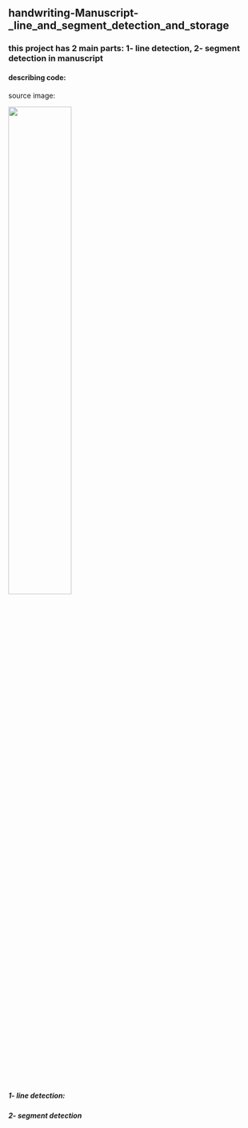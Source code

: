 ## handwriting-Manuscript-_line_and_segment_detection_and_storage
### this project has 2 main parts: 1- line detection, 2- segment detection in manuscript

#### describing code:

source image:

<img src="https://raw.githubusercontent.com/ZeinabTaghavi/handwriting-Manuscript-_line_and_segment_detection_and_storage/master/line_detectoin/1.jpg" width="50%" height="50%">

##### 1- line detection:


##### 2- segment detection
